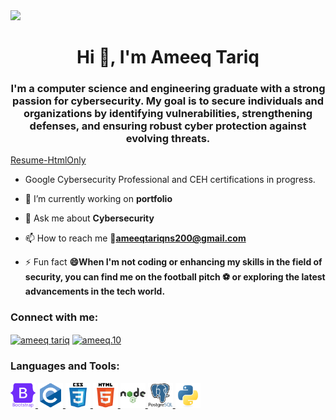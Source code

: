 <img src="https://github.com/user-attachments/assets/decdb8d2-5566-4eea-afb0-df5b08cc7f0d"/>


<h1 align="center">Hi 👋, I'm Ameeq Tariq</h1>
<h3 align="center">I'm a computer science and engineering graduate with a strong passion for cybersecurity.
  My goal is to secure individuals and organizations by identifying vulnerabilities, strengthening defenses, and ensuring robust cyber protection against evolving threats.</h3>
<a href="https://ameeqtariq.github.io/resume-html-only">Resume-HtmlOnly</a>

- Google Cybersecurity Professional and CEH certifications in progress.

- 🔭 I’m currently working on **portfolio**

- 💬 Ask me about **Cybersecurity**

- 📫 How to reach me **📧ameeqtariqns200@gmail.com**

- ⚡ Fun fact **😄When I'm not coding or enhancing my skills in the field of security, you can find me on the football pitch ⚽️ or exploring the latest advancements in the tech world.**

<h3 align="left">Connect with me:</h3>
<p align="left">
<a href="https://www.linkedin.com/in/ameeq-tariq-6472312b7" target="blank"><img align="center" src="https://raw.githubusercontent.com/rahuldkjain/github-profile-readme-generator/master/src/images/icons/Social/linked-in-alt.svg" alt="ameeq tariq" height="30" width="40" /></a>
<a href="https://instagram.com/ameeq.10" target="blank"><img align="center" src="https://raw.githubusercontent.com/rahuldkjain/github-profile-readme-generator/master/src/images/icons/Social/instagram.svg" alt="ameeq.10" height="30" width="40" /></a>
</p>

<h3 align="left">Languages and Tools:</h3>
<p align="left"> <a href="https://getbootstrap.com" target="_blank" rel="noreferrer"> <img src="https://raw.githubusercontent.com/devicons/devicon/master/icons/bootstrap/bootstrap-plain-wordmark.svg" alt="bootstrap" width="40" height="40"/> </a> <a href="https://www.cprogramming.com/" target="_blank" rel="noreferrer"> <img src="https://raw.githubusercontent.com/devicons/devicon/master/icons/c/c-original.svg" alt="c" width="40" height="40"/> </a> <a href="https://www.w3schools.com/css/" target="_blank" rel="noreferrer"> <img src="https://raw.githubusercontent.com/devicons/devicon/master/icons/css3/css3-original-wordmark.svg" alt="css3" width="40" height="40"/> </a> <a href="https://www.w3.org/html/" target="_blank" rel="noreferrer"> <img src="https://raw.githubusercontent.com/devicons/devicon/master/icons/html5/html5-original-wordmark.svg" alt="html5" width="40" height="40"/> </a> <a href="https://nodejs.org" target="_blank" rel="noreferrer"> <img src="https://raw.githubusercontent.com/devicons/devicon/master/icons/nodejs/nodejs-original-wordmark.svg" alt="nodejs" width="40" height="40"/> </a> <a href="https://www.postgresql.org" target="_blank" rel="noreferrer"> <img src="https://raw.githubusercontent.com/devicons/devicon/master/icons/postgresql/postgresql-original-wordmark.svg" alt="postgresql" width="40" height="40"/> </a> <a href="https://www.python.org" target="_blank" rel="noreferrer"> <img src="https://raw.githubusercontent.com/devicons/devicon/master/icons/python/python-original.svg" alt="python" width="40" height="40"/> </a> </p>
